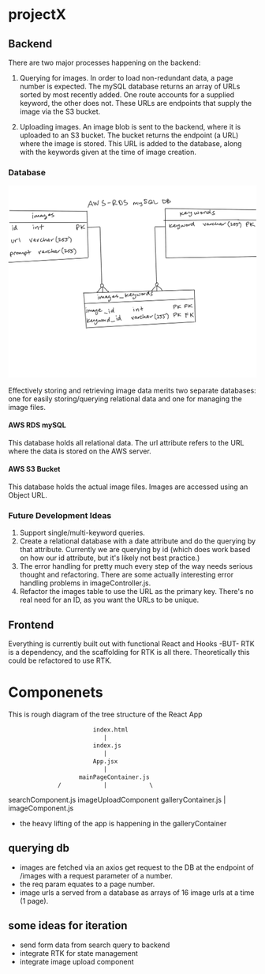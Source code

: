 # projectX

## Backend

There are two major processes happening on the backend:

1. Querying for images. In order to load non-redundant data, a page number is expected. The mySQL database returns an array of URLs sorted by most recently added.
   One route accounts for a supplied keyword, the other does not. These URLs are endpoints that supply the image via the S3 bucket.

2. Uploading images. An image blob is sent to the backend, where it is uploaded to an S3 bucket. The bucket returns the endpoint (a URL) where the image is stored.
   This URL is added to the database, along with the keywords given at the time of image creation.

### Database

![ER Diagram](./readmeAssets/erDiagram.jpg)

Effectively storing and retrieving image data merits two separate databases: one for easily storing/querying relational data and one for managing the image files.

#### AWS RDS mySQL

This database holds all relational data. The url attribute refers to the URL where the data is stored on the AWS server.

#### AWS S3 Bucket

This database holds the actual image files. Images are accessed using an Object URL.

### Future Development Ideas

1. Support single/multi-keyword queries.
2. Create a relational database with a date attribute and do the querying by that attribute. Currently we are querying by id (which does work based on how our id attribute, but
   it's likely not best practice.)
3. The error handling for pretty much every step of the way needs serious thought and refactoring. There are some actually interesting error handling problems in imageController.js.
4. Refactor the images table to use the URL as the primary key. There's no real need for an ID, as you want the URLs to be unique.


## Frontend

Everything is currently built out with functional React and Hooks -BUT- RTK is a dependency, and the scaffolding for RTK is all there. Theoretically this could be refactored to use RTK.

# Componenets
This is rough diagram of the tree structure of the React App

                            index.html
                               |
                            index.js
                               |
                            App.jsx
                               |
                        mainPageContainer.js
                  /            |            \
searchComponent.js    imageUploadComponent    galleryContainer.js
                                                    |
                                              imageComponent.js
                                              
                                             

- the heavy lifting of the app is happening in the galleryContainer

## querying db
- images are fetched via an axios get request to the DB at the endpoint of /images with a request parameter of a number.
- the req param equates to a page number.
- image urls a served from a database as arrays of 16 image urls at a time (1 page).

## some ideas for iteration
- send form data from search query to backend
- integrate RTK for state management
- integrate image upload component
